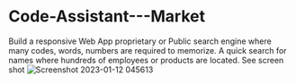 # Code-Assistant---Market
Build a responsive Web App proprietary or Public search engine where  many codes, words, numbers are required to memorize. A quick search for names where hundreds of employees or products are located. See screen shot
![Screenshot 2023-01-12 045613](https://user-images.githubusercontent.com/656749/212050212-191e4ed2-800c-470e-a41b-0f49ba071098.png)
